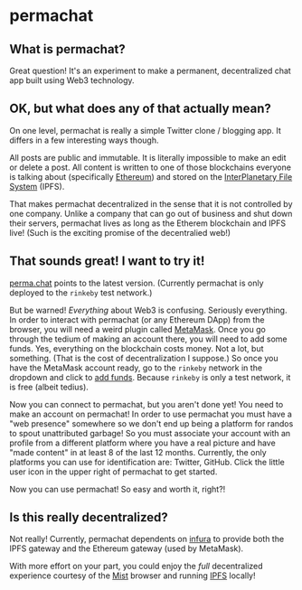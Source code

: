 # permachat

## What is permachat?
Great question! It's an experiment to make a permanent, decentralized chat app built using Web3 technology.

## OK, but what does any of that actually mean?
On one level, permachat is really a simple Twitter clone / blogging app. It differs in a few interesting ways though.

All posts are public and immutable. It is literally impossible to make an edit or delete a post. All content is written to one of those blockchains everyone is talking about (specifically [Ethereum](https://www.ethereum.org/)) and stored on the [InterPlanetary File System](https://ipfs.io) (IPFS).

That makes permachat decentralized in the sense that it is not controlled by one company. Unlike a company that can go out of business and shut down their servers, permachat lives as long as the Etherem blockchain and IPFS live!  (Such is the exciting promise of the decentralied web!)

## That sounds great! I want to try it!
[perma.chat](http://perma.chat) points to the latest version. (Currently permachat is only deployed to the `rinkeby` test network.)

But be warned! _Everything_ about Web3 is confusing. Seriously everything. In order to interact with permachat (or any Ethereum DApp) from the browser, you will need a weird plugin called [MetaMask](https://metamask.io/). Once you go through the tedium of making an account there, you will need to add some funds. Yes, everything on the blockchain costs money. Not a lot, but something. (That is the cost of decentralization I suppose.) So once you have the MetaMask account ready, go to the `rinkeby` network in the dropdown and click to [add funds](https://faucet.rinkeby.io). Because `rinkeby` is only a test network, it is free (albeit tedius).

Now you can connect to permachat, but you aren't done yet! You need to make an account on permachat! In order to use permachat you must have a "web presence" somewhere so we don't end up being a platform for randos to spout unattributed garbage! So you must associate your account with an profile from a different platform where you have a real picture and have "made content" in at least 8 of the last 12 months. Currently, the only platforms you can use for identification are: Twitter, GitHub. Click the little user icon in the upper right of permachat to get started.

Now you can use permachat! So easy and worth it, right?!

## Is this really decentralized?
Not really! Currently, permachat dependents on [infura](infura.io) to provide both the IPFS gateway and the Ethereum gateway (used by MetaMask).

With more effort on your part, you could enjoy the _full_ decentralized experience courtesy of the [Mist](https://github.com/ethereum/mist#installation) browser and running [IPFS](https://docs.ipfs.io/introduction/install/) locally!

